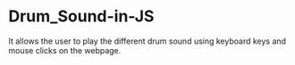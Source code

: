 # Drum_Sound-in-JS
It allows the user to play the different drum sound using keyboard keys and mouse clicks on the webpage. 
